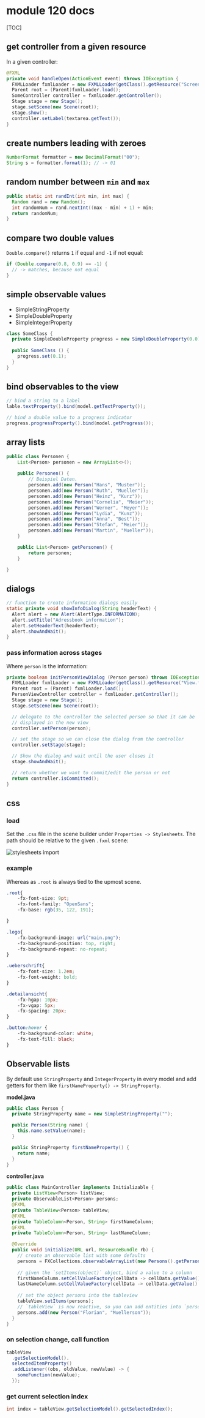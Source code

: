 
# module 120 docs

[TOC]

## get controller from a given resource

In a given controller:

```java
@FXML
private void handleOpen(ActionEvent event) throws IOException {
  FXMLLoader fxmlLoader = new FXMLLoader(getClass().getResource("Screen.fxml"));
  Parent root = (Parent)fxmlLoader.load();
  SomeController controller = fxmlLoader.getController();
  Stage stage = new Stage();
  stage.setScene(new Scene(root));
  stage.show();
  controller.setLabel(textarea.getText());
}
```

## create numbers leading with zeroes

```java
NumberFormat formatter = new DecimalFormat("00");  
String s = formatter.format(1); // -> 01
```

## random number between `min` and `max`

```java
public static int randInt(int min, int max) {
  Random rand = new Random();
  int randomNum = rand.nextInt((max - min) + 1) + min;
  return randomNum;
}
```

## compare two double values

`Double.compare()` returns `1` if equal and `-1` if not equal:

```java
if (Double.compare(0.8, 0.9) == -1) {
  // -> matches, because not equal
}
```

## simple observable values

* SimpleStringProperty
* SimpleDoubleProperty
* SimpleIntegerProperty

```java
class SomeClass {
  private SimpleDoubleProperty progress = new SimpleDoubleProperty(0.0);
  
  public SomeClass () {
    progress.set(0.1);
  }
}
```

## bind observables to the view

```java
// bind a string to a label
lable.textProperty().bind(model.getTextProperty());

// bind a double value to a progress indicator
progress.progressProperty().bind(model.getProgress());
```

## array lists

```java
public class Personen {
    List<Person> personen = new ArrayList<>();
  
    public Personen() {
        // Beispiel Daten. 
        personen.add(new Person("Hans", "Muster"));
        personen.add(new Person("Ruth", "Mueller"));
        personen.add(new Person("Heinz", "Kurz"));
        personen.add(new Person("Cornelia", "Meier"));
        personen.add(new Person("Werner", "Meyer"));
        personen.add(new Person("Lydia", "Kunz"));
        personen.add(new Person("Anna", "Best"));
        personen.add(new Person("Stefan", "Meier"));
        personen.add(new Person("Martin", "Mueller"));
    }

    public List<Person> getPersonen() {
        return personen;
    }

}
```

## dialogs

```java
// function to create information dialogs easily
static private void showInfoDialog(String headerText) {
  Alert alert = new Alert(AlertType.INFORMATION);
  alert.setTitle("Adressbook information");
  alert.setHeaderText(headerText);
  alert.showAndWait();
}
```

### pass information across stages

Where `person` is the information:

```java
private boolean initPersonViewDialog (Person person) throws IOException {
  FXMLLoader fxmlLoader = new FXMLLoader(getClass().getResource("View.fxml"));
  Parent root = (Parent) fxmlLoader.load();
  PersonViewController controller = fxmlLoader.getController();
  Stage stage = new Stage();
  stage.setScene(new Scene(root));

  // delegate to the controller the selected person so that it can be
  // displayed in the new view
  controller.setPerson(person);

  // set the stage so we can close the dialog from the controller
  controller.setStage(stage);

  // Show the dialog and wait until the user closes it
  stage.showAndWait();

  // return whether we want to commit/edit the person or not
  return controller.isCommitted();
}
```

## css

### load

Set the `.css` file in the scene builder under `Properties -> Stylesheets`. The path should be relative to the given `.fxml` scene:

![stylesheets import](./assets/stylesheets-import.png)

### example

Whereas as `.root` is always tied to the upmost scene.

```css
.root{
    -fx-font-size: 9pt;
    -fx-font-family: "OpenSans";
    -fx-base: rgb(35, 122, 191);

}

.logo{
    -fx-background-image: url("main.png");
    -fx-background-position: top, right;
    -fx-background-repeat: no-repeat;
}

.ueberschrift{
    -fx-font-size: 1.2em;
    -fx-font-weight: bold;
}

.detailansicht{
    -fx-hgap: 10px;
    -fx-vgap: 5px;
    -fx-spacing: 20px;
}

.button:hover {
    -fx-background-color: white;
    -fx-text-fill: black;
}
```

## Observable lists

By default use `StringProperty` and `IntegerProperty` in every model and add getters for them like `firstNameProperty() -> StringProperty`.

**model.java**

```java
public class Person {
  private StringProperty name = new SimpleStringProperty("");

  public Person(String name) {
    this.name.setValue(name);
  }

  public StringProperty firstNameProperty() {
    return name;
  }
}
```

**controller.java**

```java
public class MainController implements Initializable {
  private ListView<Person> listView;
  private ObservableList<Person> persons;
  @FXML
  private TableView<Person> tableView;
  @FXML
  private TableColumn<Person, String> firstNameColumn;
  @FXML
  private TableColumn<Person, String> lastNameColumn;

  @Override
  public void initialize(URL url, ResourceBundle rb) {
    // create an observable list with some defaults
    persons = FXCollections.observableArrayList(new Persons().getPersons());
    
    // given the `setItems(object)` object, bind a value to a column
    firstNameColumn.setCellValueFactory(cellData -> cellData.getValue().firstNameProperty());
    lastNameColumn.setCellValueFactory(cellData -> cellData.getValue().lastNameProperty());
    
    // set the object persons into the tableview
    tableView.setItems(persons);
    // `tableView` is now reactive, so you can add entities into `persons` observableList
    persons.add(new Person("Florian", "Muellerson"));
  }
}
```

### on selection change, call function

```java
tableView
  .getSelectionModel().
  selectedItemProperty()
  .addListener((obs, oldValue, newValue) -> {
    someFunction(newValue);
  });
```
### get current selection index

```java
int index = tableView.getSelectionModel().getSelectedIndex();
```

